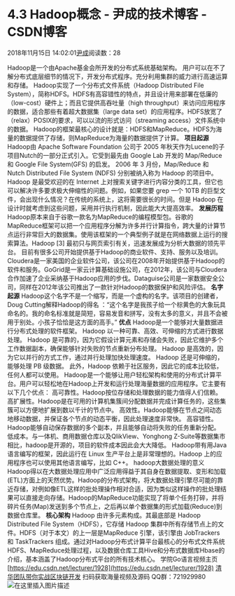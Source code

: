 
# 4.3 Hadoop概念 - 尹成的技术博客 - CSDN博客

2018年11月15日 14:02:01[尹成](https://me.csdn.net/yincheng01)阅读数：28


Hadoop是一个由Apache基金会所开发的分布式系统基础架构。
用户可以在不了解分布式底层细节的情况下，开发分布式程序。充分利用集群的威力进行高速运算和存储。
Hadoop实现了一个分布式文件系统（Hadoop Distributed File System），简称HDFS。HDFS有高容错性的特点，并且设计用来部署在低廉的（low-cost）硬件上；而且它提供高吞吐量（high throughput）来访问应用程序的数据，适合那些有着超大数据集（large data set）的应用程序。HDFS放宽了（relax）POSIX的要求，可以以流的形式访问（streaming access）文件系统中的数据。
Hadoop的框架最核心的设计就是：HDFS和MapReduce。HDFS为海量的数据提供了存储，则MapReduce为海量的数据提供了计算。
**项目起源**
Hadoop由 Apache Software Foundation 公司于 2005 年秋天作为Lucene的子项目Nutch的一部分正式引入。它受到最先由 Google Lab 开发的 Map/Reduce 和 Google File System(GFS) 的启发。
2006 年 3 月份，Map/Reduce 和 Nutch Distributed File System (NDFS) 分别被纳入称为 Hadoop 的项目中。
Hadoop 是最受欢迎的在 Internet 上对搜索关键字进行内容分类的工具，但它也可以解决许多要求极大伸缩性的问题。例如，如果您要 grep 一个 10TB 的巨型文件，会出现什么情况？在传统的系统上，这将需要很长的时间。但是 Hadoop 在设计时就考虑到这些问题，采用并行执行机制，因此能大大提高效率。
**发展历程**
Hadoop原本来自于谷歌一款名为MapReduce的编程模型包。谷歌的MapReduce框架可以把一个应用程序分解为许多并行计算指令，跨大量的计算节点运行非常巨大的数据集。使用该框架的一个典型例子就是在网络数据上运行的搜索算法。Hadoop [3]  最初只与网页索引有关，迅速发展成为分析大数据的领先平台。
目前有很多公司开始提供基于Hadoop的商业软件、支持、服务以及培训。Cloudera是一家美国的企业软件公司，该公司在2008年开始提供基于Hadoop的软件和服务。GoGrid是一家云计算基础设施公司，在2012年，该公司与Cloudera合作加速了企业采纳基于Hadoop应用的步伐。Dataguise公司是一家数据安全公司，同样在2012年该公司推出了一款针对Hadoop的数据保护和风险评估。
**名字起源**
Hadoop这个名字不是一个缩写，而是一个虚构的名字。该项目的创建者，Doug Cutting解释Hadoop的得名 ：“这个名字是我孩子给一个棕黄色的大象玩具命名的。我的命名标准就是简短，容易发音和拼写，没有太多的意义，并且不会被用于别处。小孩子恰恰是这方面的高手。”
**优点**
Hadoop是一个能够对大量数据进行分布式处理的软件框架。 Hadoop 以一种可靠、高效、可伸缩的方式进行数据处理。
Hadoop 是可靠的，因为它假设计算元素和存储会失败，因此它维护多个工作数据副本，确保能够针对失败的节点重新分布处理。
Hadoop 是高效的，因为它以并行的方式工作，通过并行处理加快处理速度。
Hadoop 还是可伸缩的，能够处理 PB 级数据。
此外，Hadoop 依赖于社区服务，因此它的成本比较低，任何人都可以使用。
Hadoop是一个能够让用户轻松架构和使用的分布式计算平台。用户可以轻松地在Hadoop上开发和运行处理海量数据的应用程序。它主要有以下几个优点：
高可靠性。Hadoop按位存储和处理数据的能力值得人们信赖。
高扩展性。Hadoop是在可用的计算机集簇间分配数据并完成计算任务的，这些集簇可以方便地扩展到数以千计的节点中。
高效性。Hadoop能够在节点之间动态地移动数据，并保证各个节点的动态平衡，因此处理速度非常快。
高容错性。Hadoop能够自动保存数据的多个副本，并且能够自动将失败的任务重新分配。
低成本。与一体机、商用数据仓库以及QlikView、Yonghong Z-Suite等数据集市相比，hadoop是开源的，项目的软件成本因此会大大降低。
Hadoop带有用Java语言编写的框架，因此运行在 Linux 生产平台上是非常理想的。Hadoop 上的应用程序也可以使用其他语言编写，比如 C++。
hadoop大数据处理的意义
Hadoop得以在大数据处理应用中广泛应用得益于其自身在数据提取、变形和加载(ETL)方面上的天然优势。Hadoop的分布式架构，将大数据处理引擎尽可能的靠近存储，对例如像ETL这样的批处理操作相对合适，因为类似这样操作的批处理结果可以直接走向存储。Hadoop的MapReduce功能实现了将单个任务打碎，并将碎片任务(Map)发送到多个节点上，之后再以单个数据集的形式加载(Reduce)到数据仓库里。
**核心架构**
Hadoop 由许多元素构成。其最底部是 Hadoop Distributed File System（HDFS），它存储 Hadoop 集群中所有存储节点上的文件。HDFS（对于本文）的上一层是MapReduce 引擎，该引擎由 JobTrackers 和 TaskTrackers 组成。通过对Hadoop分布式计算平台最核心的分布式文件系统HDFS、MapReduce处理过程，以及数据仓库工具Hive和分布式数据库Hbase的介绍，基本涵盖了Hadoop分布式平台的所有技术核心。
学院Go语言视频主页
[https://edu.csdn.net/lecturer/1928](https://edu.csdn.net/lecturer/1928)
[清华团队带你实战区块链开发](https://ke.qq.com/course/344443?tuin=3d17195d)
扫码获取海量视频及源码   QQ群：721929980
![在这里插入图片描述](https://img-blog.csdnimg.cn/20181114143613461.png?x-oss-process=image/watermark,type_ZmFuZ3poZW5naGVpdGk,shadow_10,text_aHR0cHM6Ly9ibG9nLmNzZG4ubmV0L3lpbmNoZW5nMDE=,size_16,color_FFFFFF,t_70)

